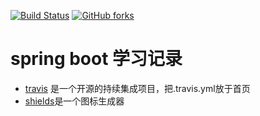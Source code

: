 [![Build Status](https://travis-ci.org/laomazi2006/spring-starter.svg?branch=master)](https://travis-ci.org/laomazi2006/spring-starter)
[![GitHub forks](https://img.shields.io/github/forks/laomazi2006/spring-starter.svg)](https://github.com/laomazi2006/spring-starter/network)
# spring boot 学习记录

* [travis](https://www.travis-ci.org/) 是一个开源的持续集成项目，把.travis.yml放于首页
* [shields](http://shields.io/)是一个图标生成器